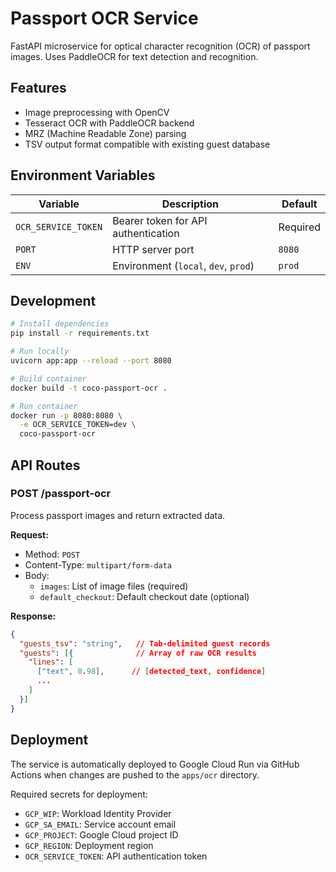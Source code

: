 # Passport OCR Service

FastAPI microservice for optical character recognition (OCR) of passport images. Uses PaddleOCR for text detection and recognition.

## Features

- Image preprocessing with OpenCV
- Tesseract OCR with PaddleOCR backend
- MRZ (Machine Readable Zone) parsing
- TSV output format compatible with existing guest database

## Environment Variables

| Variable | Description | Default |
|----------|-------------|---------|
| `OCR_SERVICE_TOKEN` | Bearer token for API authentication | Required |
| `PORT` | HTTP server port | `8080` |
| `ENV` | Environment (`local`, `dev`, `prod`) | `prod` |

## Development

```bash
# Install dependencies
pip install -r requirements.txt

# Run locally
uvicorn app:app --reload --port 8080

# Build container
docker build -t coco-passport-ocr .

# Run container
docker run -p 8080:8080 \
  -e OCR_SERVICE_TOKEN=dev \
  coco-passport-ocr
```

## API Routes

### POST /passport-ocr

Process passport images and return extracted data.

**Request:**
- Method: `POST`
- Content-Type: `multipart/form-data`
- Body:
  - `images`: List of image files (required)
  - `default_checkout`: Default checkout date (optional)

**Response:**
```json
{
  "guests_tsv": "string",   // Tab-delimited guest records
  "guests": [{              // Array of raw OCR results
    "lines": [
      ["text", 0.98],      // [detected_text, confidence]
      ...
    ]
  }]
}
```

## Deployment

The service is automatically deployed to Google Cloud Run via GitHub Actions when changes are pushed to the `apps/ocr` directory.

Required secrets for deployment:
- `GCP_WIP`: Workload Identity Provider
- `GCP_SA_EMAIL`: Service account email
- `GCP_PROJECT`: Google Cloud project ID
- `GCP_REGION`: Deployment region
- `OCR_SERVICE_TOKEN`: API authentication token

